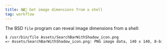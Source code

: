 ```yaml
---
title: 🖼🐚 Get image dimensions from a shell
tag: workflow
---
```


The BSD `file` program can reveal image dimensions from a shell:

```sh
$ /usr/bin/file Assets/SearchBarWithShadow_icon.png
=> Assets/SearchBarWithShadow_icon.png: PNG image data, 140 x 140, 8-bit/color RGBA, non-interlaced
```
